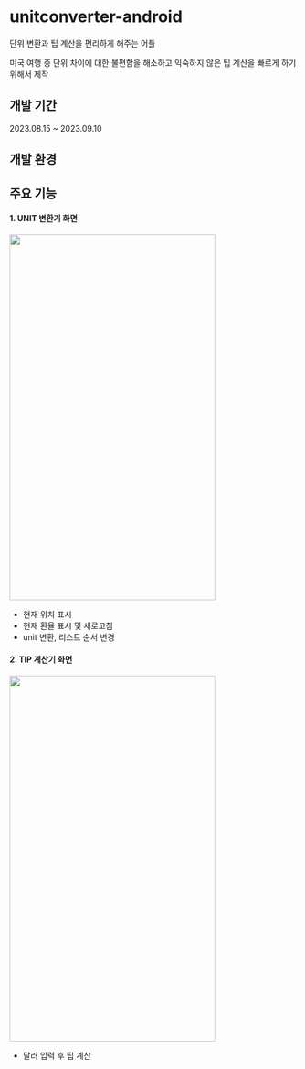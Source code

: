 # unitconverter-android
단위 변환과 팁 계산을 편리하게 해주는 어플

미국 여행 중 단위 차이에 대한 불편함을 해소하고 익숙하지 않은 팁 계산을 빠르게 하기 위해서 제작

## 개발 기간
2023.08.15 ~ 2023.09.10

## 개발 환경

  
## 주요 기능
#### 1. UNIT 변환기 화면
<img src="https://github.com/serayou/unitconverter-android/assets/51695780/c19216a3-1e04-452a-865c-2c06cb0570e4.png" width="360" height="640"/>

- 현재 위치 표시
- 현재 환율 표시 및 새로고침
- unit 변환, 리스트 순서 변경

#### 2. TIP 계산기 화면
<img src="https://github.com/serayou/unitconverter-android/assets/51695780/6891d061-aaa0-45db-bf05-f947837ca303.png" width="360" height="640"/>

- 달러 입력 후 팁 계산
